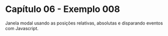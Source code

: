 # Capítulo 06 - Exemplo 008
 Janela modal usando as posições relativas, absolutas e disparando eventos com Javascript.